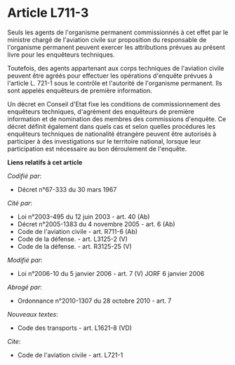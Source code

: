 # Article L711-3

Seuls les agents de l'organisme permanent commissionnés à cet effet par le ministre chargé de l'aviation civile sur
proposition du responsable de l'organisme permanent peuvent exercer les attributions prévues au présent livre pour les
enquêteurs techniques.

Toutefois, des agents appartenant aux corps techniques de l'aviation civile peuvent être agréés pour effectuer les opérations
d'enquête prévues à l'article L. 721-1 sous le contrôle et l'autorité de l'organisme permanent. Ils sont appelés enquêteurs
de première information.

Un décret en Conseil d'Etat fixe les conditions de commissionnement des enquêteurs techniques, d'agrément des enquêteurs de
première information et de nomination des membres des commissions d'enquête. Ce décret définit également dans quels cas et
selon quelles procédures les enquêteurs techniques de nationalité étrangère peuvent être autorisés à participer à des
investigations sur le territoire national, lorsque leur participation est nécessaire au bon déroulement de l'enquête.

**Liens relatifs à cet article**

_Codifié par_:

  - Décret n°67-333 du 30 mars 1967

_Cité par_:

  - Loi n°2003-495 du 12 juin 2003 - art. 40 (Ab)
  - Décret n°2005-1383 du 4 novembre 2005 - art. 6 (Ab)
  - Code de l'aviation civile - art. R711-6 (Ab)
  - Code de la défense. - art. L3125-2 (V)
  - Code de la défense. - art. R3125-25 (V)

_Modifié par_:

  - Loi n°2006-10 du 5 janvier 2006 - art. 7 (V) JORF 6 janvier 2006

_Abrogé par_:

  - Ordonnance n°2010-1307 du 28 octobre 2010 - art. 7

_Nouveaux textes_:

  - Code des transports - art. L1621-8 (VD)

_Cite_:

  - Code de l'aviation civile - art. L721-1
